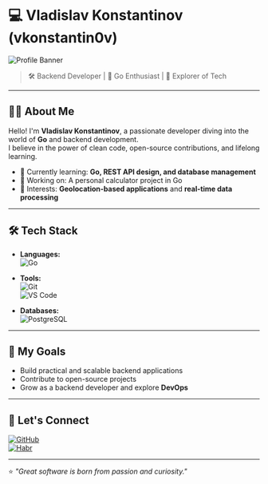# 💻 Vladislav Konstantinov (vkonstantin0v)  

![Profile Banner](https://via.placeholder.com/1200x400/4a90e2/ffffff?text=Welcome+to+My+GitHub+Profile)  
> 🛠️ Backend Developer | 🌟 Go Enthusiast | 🚀 Explorer of Tech  

---

## 🧑‍💻 About Me  
Hello! I'm **Vladislav Konstantinov**, a passionate developer diving into the world of **Go** and backend development.  
I believe in the power of clean code, open-source contributions, and lifelong learning.  

- 🌱 Currently learning: **Go, REST API design, and database management**  
- 🚧 Working on: A personal calculator project in Go  
- 🎯 Interests: **Geolocation-based applications** and **real-time data processing**  

---

## 🛠️ Tech Stack  
- **Languages:**  
  ![Go](https://img.shields.io/badge/-Go-00ADD8?logo=go&logoColor=white&style=flat)  


- **Tools:**  
  ![Git](https://img.shields.io/badge/-Git-F05032?logo=git&logoColor=white&style=flat)  
  ![VS Code](https://img.shields.io/badge/-VS%20Code-007ACC?logo=visual-studio-code&logoColor=white&style=flat)  

- **Databases:**  
  ![PostgreSQL](https://img.shields.io/badge/-PostgreSQL-4169E1?logo=postgresql&logoColor=white&style=flat)  

---

## 🚀 My Goals  
- Build practical and scalable backend applications  
- Contribute to open-source projects  
- Grow as a backend developer and explore **DevOps**  

---

## 🌌 Let's Connect  
[![GitHub](https://img.shields.io/badge/-GitHub-181717?logo=github&logoColor=white&style=flat)](https://github.com/vkonstantin0v)  
[![Habr](https://img.shields.io/badge/-Habr-FF6A00?logo=habr&logoColor=white&style=flat)](https://habr.com/ru/users/vkonstantin0v/)  

---

⭐️ _"Great software is born from passion and curiosity."_  
